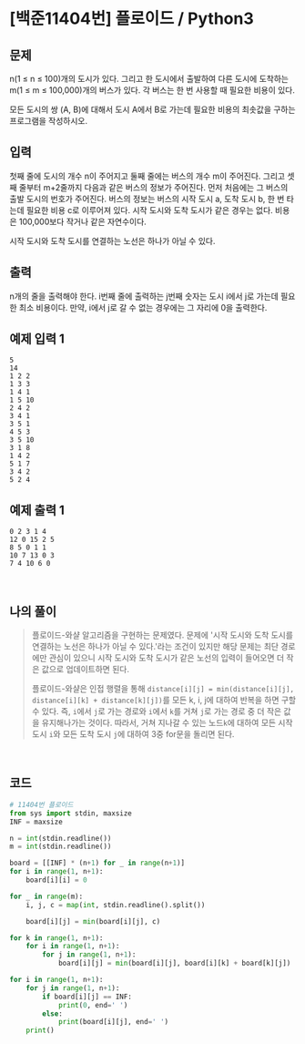 # [백준11404번] 플로이드 / Python3

## 문제

n(1 ≤ n ≤ 100)개의 도시가 있다. 그리고 한 도시에서 출발하여 다른 도시에 도착하는 m(1 ≤ m ≤ 100,000)개의 버스가 있다. 각 버스는 한 번 사용할 때 필요한 비용이 있다.

모든 도시의 쌍 (A, B)에 대해서 도시 A에서 B로 가는데 필요한 비용의 최솟값을 구하는 프로그램을 작성하시오.

## 입력

첫째 줄에 도시의 개수 n이 주어지고 둘째 줄에는 버스의 개수 m이 주어진다. 그리고 셋째 줄부터 m+2줄까지 다음과 같은 버스의 정보가 주어진다. 먼저 처음에는 그 버스의 출발 도시의 번호가 주어진다. 버스의 정보는 버스의 시작 도시 a, 도착 도시 b, 한 번 타는데 필요한 비용 c로 이루어져 있다. 시작 도시와 도착 도시가 같은 경우는 없다. 비용은 100,000보다 작거나 같은 자연수이다.

시작 도시와 도착 도시를 연결하는 노선은 하나가 아닐 수 있다.

## 출력

n개의 줄을 출력해야 한다. i번째 줄에 출력하는 j번째 숫자는 도시 i에서 j로 가는데 필요한 최소 비용이다. 만약, i에서 j로 갈 수 없는 경우에는 그 자리에 0을 출력한다.

## 예제 입력 1

```
5
14
1 2 2
1 3 3
1 4 1
1 5 10
2 4 2
3 4 1
3 5 1
4 5 3
3 5 10
3 1 8
1 4 2
5 1 7
3 4 2
5 2 4
```

## 예제 출력 1

```
0 2 3 1 4
12 0 15 2 5
8 5 0 1 1
10 7 13 0 3
7 4 10 6 0
```

<br>

## 나의 풀이

> 플로이드-와샬 알고리즘을 구현하는 문제였다. 문제에 '시작 도시와 도착 도시를 연결하는 노선은 하나가 아닐 수 있다.'라는 조건이 있지만 해당 문제는 최단 경로에만 관심이 있으니 시작 도시와 도착 도시가 같은 노선의 입력이 들어오면 더 작은 값으로 업데이트하면 된다.
>
> 플로이드-와샬은 인접 행렬을 통해 `distance[i][j] = min(distance[i][j], distance[i][k] + distance[k][j])`를 모든 k, i, j에 대하여 반복을 하면 구할 수 있다. 즉, `i`에서 `j`로 가는 경로와 `i`에서 `k`를 거쳐 `j`로 가는 경로 중 더 작은 값을 유지해나가는 것이다. 따라서, 거쳐 지나갈 수 있는 노드`k`에 대하여 모든 시작 도시 `i`와 모든 도착 도시 `j`에 대하여 3중 for문을 돌리면 된다.

<br>

## 코드

```python
# 11404번 플로이드
from sys import stdin, maxsize
INF = maxsize

n = int(stdin.readline())
m = int(stdin.readline())

board = [[INF] * (n+1) for _ in range(n+1)]
for i in range(1, n+1):
    board[i][i] = 0

for _ in range(m):
    i, j, c = map(int, stdin.readline().split())

    board[i][j] = min(board[i][j], c)

for k in range(1, n+1):
    for i in range(1, n+1):
        for j in range(1, n+1):
            board[i][j] = min(board[i][j], board[i][k] + board[k][j])

for i in range(1, n+1):
    for j in range(1, n+1):
        if board[i][j] == INF:
            print(0, end=' ')
        else:
            print(board[i][j], end=' ')
    print()

```



